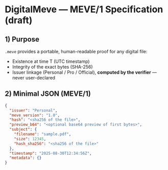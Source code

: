 # DigitalMeve — MEVE/1 Specification (draft)

## 1) Purpose
`.meve` provides a portable, human-readable proof for any digital file:
- Existence at time T (UTC timestamp)
- Integrity of the exact bytes (SHA-256)
- Issuer linkage (Personal / Pro / Official), **computed by the verifier** — never user-declared

## 2) Minimal JSON (MEVE/1)

```json
{
  "issuer": "Personal",
  "meve_version": "1.0",
  "hash": "<sha256 of the file>",
  "preview_b64": "<optional base64 preview of first bytes>",
  "subject": {
    "filename": "sample.pdf",
    "size": 12345,
    "hash_sha256": "<sha256 of the file>"
  },
  "timestamp": "2025-08-30T12:34:56Z",
  "metadata": {}
}
